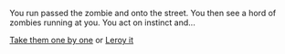 You run passed the zombie and onto the street. You then see a hord of zombies running at you. You act on instinct and...

[Take them one by one](one-by-one.md) or [Leroy it](Leroy-it.md)